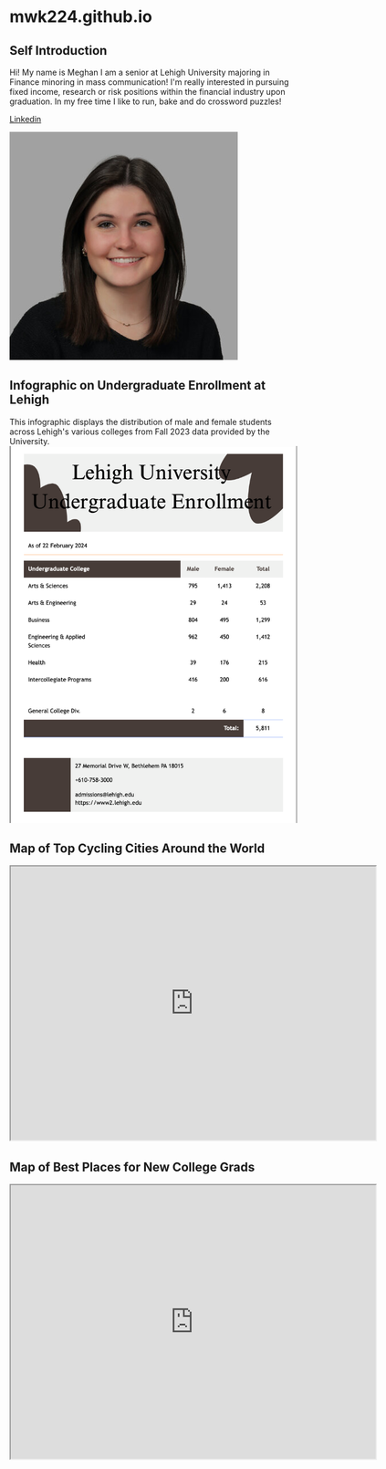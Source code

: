 # mwk224.github.io

## Self Introduction

Hi! My name is Meghan I am a senior at Lehigh University majoring in Finance minoring in mass communication! I'm really interested in pursuing fixed income, research or risk positions within the financial industry upon graduation. In my free time I like to run, bake and do crossword puzzles!

[Linkedin](www.linkedin.com/in/meghan-kelly-)

![profilepic](https://github.com/mwk224/mwk224.github.io/blob/main/vantine_linked_in_2647416.jpg?raw=true)

## Infographic on Undergraduate Enrollment at Lehigh
This infographic displays the distribution of male and female students across Lehigh's various colleges from Fall 2023 data provided by the University. 
![CanvaPractice](https://github.com/mwk224/mwk224.github.io/blob/main/Screen%20Shot%202024-02-22%20at%2010.08.58%20AM.png?raw=true)


## Map of Top Cycling Cities Around the World
<iframe src="https://www.google.com/maps/d/u/0/embed?mid=1rngOXbYQUNGQhJfgL7BrH18QhTgaAZI&ehbc=2E312F" width="640" height="480"></iframe>

## Map of Best Places for New College Grads
<iframe src="https://www.google.com/maps/d/u/0/embed?mid=1k0Kd_2PGKIc_jv1CLq840W-ZIh0vPD8&ehbc=2E312F" width="640" height="480"></iframe>
